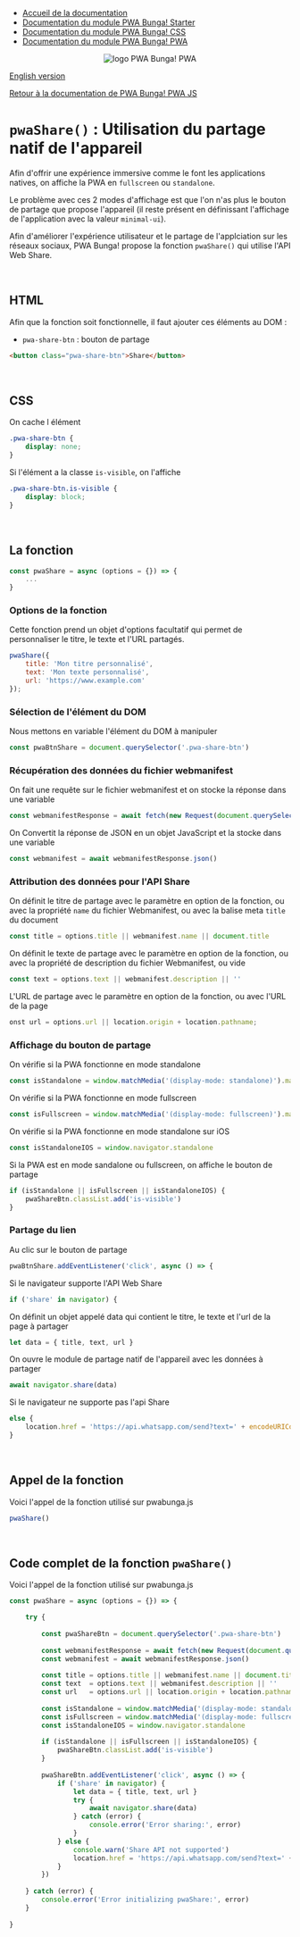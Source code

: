 * [Accueil de la documentation](https://github.com/PwaBunga/documentation/blob/main/fr/)
* [Documentation du module PWA Bunga! Starter](https://github.com/PwaBunga/documentation/blob/main/fr/STARTER.md)
* [Documentation du module PWA Bunga! CSS](https://github.com/PwaBunga/documentation/blob/main/fr/CSS.md)
* [Documentation du module PWA Bunga! PWA](https://github.com/PwaBunga/documentation/blob/main/fr/PWA.md)

<div align="center">
  <img src="https://pwabunga.com/github/logo-pwabunga-pwa-circle.png" alt="logo PWA Bunga! PWA"/>
</div>

[English version](https://github.com/PwaBunga/documentation/blob/main/pwa/js/SHARE.md)

[Retour à la documentation de PWA Bunga! PWA JS](https://github.com/PwaBunga/documentation/blob/main/fr/pwa/JS.md)


# `pwaShare()` : Utilisation du partage natif de l'appareil

Afin d'offrir une expérience immersive comme le font les applications natives, on affiche la PWA en `fullscreen` ou `standalone`.

Le problème avec ces 2 modes d'affichage est que l'on n'as plus le bouton de partage que propose l'appareil (il reste présent en définissant l'affichage de l'application avec la valeur `minimal-ui`).

Afin d'améliorer l'expérience utilisateur et le partage de l'applciation sur les réseaux sociaux, PWA Bunga! propose la fonction `pwaShare()` qui utilise l'API Web Share.

&nbsp;

## HTML

Afin que la fonction soit fonctionnelle, il faut ajouter ces éléments au DOM :

* `pwa-share-btn` : bouton de partage

```html
<button class="pwa-share-btn">Share</button>
```

&nbsp;

## CSS

On cache l élément

```css
.pwa-share-btn {
    display: none;
}
```

Si l'élément a la classe `is-visible`, on l'affiche

```css
.pwa-share-btn.is-visible {
    display: block;
}
```

&nbsp;

## La fonction

```js
const pwaShare = async (options = {}) => {
    ...
}
```

### Options de la fonction

Cette fonction prend un objet d'options facultatif qui permet de personnaliser le titre, le texte et l'URL partagés.

```js
pwaShare({
    title: 'Mon titre personnalisé',
    text: 'Mon texte personnalisé',
    url: 'https://www.example.com'
});
```

### Sélection de l'élément du DOM

Nous mettons en variable l'élément du DOM à manipuler

```js
const pwaBtnShare = document.querySelector('.pwa-share-btn')
```

### Récupération des données du fichier webmanifest

On fait une requête sur le fichier webmanifest et on stocke la réponse dans une variable

```js
const webmanifestResponse = await fetch(new Request(document.querySelector('link[rel="manifest"]').href))
```

On Convertit la réponse de JSON en un objet JavaScript et la stocke dans une variable

```js
const webmanifest = await webmanifestResponse.json()
```

### Attribution des données pour l'API Share

On définit le titre de partage avec le paramètre en option de la fonction, ou avec la propriété `name` du fichier Webmanifest, ou avec la balise meta `title` du document

```js
const title = options.title || webmanifest.name || document.title
```

On définit le texte de partage avec le paramètre en option de la fonction, ou avec la propriété de description du fichier Webmanifest, ou vide

```js
const text = options.text || webmanifest.description || ''
```

L'URL de partage avec le paramètre en option de la fonction, ou avec l'URL de la page

```js
onst url = options.url || location.origin + location.pathname;
```

### Affichage du bouton de partage

On vérifie si la PWA fonctionne en mode standalone

```js
const isStandalone = window.matchMedia('(display-mode: standalone)').matches
```

On vérifie si la PWA fonctionne en mode fullscreen

```js
const isFullscreen = window.matchMedia('(display-mode: fullscreen)').matches
```

On vérifie si la PWA fonctionne en mode standalone sur iOS

```js
const isStandaloneIOS = window.navigator.standalone
```

Si la PWA est en mode sandalone ou fullscreen, on affiche le bouton de partage

```js
if (isStandalone || isFullscreen || isStandaloneIOS) {
    pwaShareBtn.classList.add('is-visible')
}
```

### Partage du lien

Au clic sur le bouton de partage

```js
pwaBtnShare.addEventListener('click', async () => {
```

Si le navigateur supporte l'API Web Share

```js
if ('share' in navigator) {
```

On définit un objet appelé data qui contient le titre, le texte et l'url de la page à partager

```js
let data = { title, text, url }
```

On ouvre le module de partage natif de l'appareil avec les données à partager

```js
await navigator.share(data)
```

Si le navigateur ne supporte pas l'api Share

```js
else {  
    location.href = 'https://api.whatsapp.com/send?text=' + encodeURIComponent(text + ' - ') + url
}
```

&nbsp;

## Appel de la fonction

Voici l'appel de la fonction utilisé sur pwabunga.js

```js
pwaShare()
```

&nbsp;

## Code complet de la fonction `pwaShare()`

Voici l'appel de la fonction utilisé sur pwabunga.js

```js
const pwaShare = async (options = {}) => {

    try {
    
        const pwaShareBtn = document.querySelector('.pwa-share-btn')
    
        const webmanifestResponse = await fetch(new Request(document.querySelector('link[rel="manifest"]').href))
        const webmanifest = await webmanifestResponse.json()
    
        const title = options.title || webmanifest.name || document.title
        const text  = options.text || webmanifest.description || ''
        const url   = options.url || location.origin + location.pathname;
    
        const isStandalone = window.matchMedia('(display-mode: standalone)').matches
        const isFullscreen = window.matchMedia('(display-mode: fullscreen)').matches
        const isStandaloneIOS = window.navigator.standalone
    
        if (isStandalone || isFullscreen || isStandaloneIOS) {
            pwaShareBtn.classList.add('is-visible')
        }
    
        pwaShareBtn.addEventListener('click', async () => {
            if ('share' in navigator) {
                let data = { title, text, url }
                try {
                    await navigator.share(data)
                } catch (error) {
                    console.error('Error sharing:', error)
                }
            } else {
                console.warn('Share API not supported')
                location.href = 'https://api.whatsapp.com/send?text=' + encodeURIComponent(text + ' - ') + url
            }
        })
    
    } catch (error) {
        console.error('Error initializing pwaShare:', error)
    }
    
}   
```

&nbsp;
